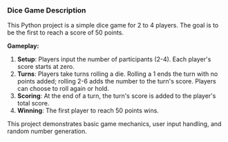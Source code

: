 ### Dice Game Description

This Python project is a simple dice game for 2 to 4 players. The goal is to be the first to reach a score of 50 points.

**Gameplay:**
1. **Setup**: Players input the number of participants (2-4). Each player's score starts at zero.
2. **Turns**: Players take turns rolling a die. Rolling a 1 ends the turn with no points added; rolling 2-6 adds the number to the turn's score. Players can choose to roll again or hold.
3. **Scoring**: At the end of a turn, the turn's score is added to the player's total score.
4. **Winning**: The first player to reach 50 points wins.

This project demonstrates basic game mechanics, user input handling, and random number generation.

        


                


            


     





                    
     


                    
